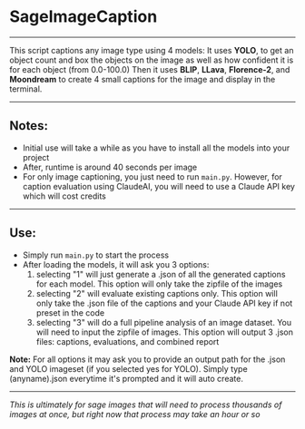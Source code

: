 # SageImageCaption
***

This script captions any image type using 4 models:
It uses **YOLO**, to get an object count and box the objects on the image as well as how confident it is for each object (from 0.0-100.0)
Then it uses **BLIP**, **LLava**, **Florence-2**, and **Moondream** to create 4 small captions for the image and display in the terminal.

***

## Notes:
* Initial use will take a while as you have to install all the models into your project
* After, runtime is around 40 seconds per image
* For only image captioning, you just need to run `main.py`. However, for caption evaluation using ClaudeAI, you will need to use a Claude API key which will cost credits

***

## Use:
- Simply run `main.py` to start the process
- After loading the models, it will ask you 3 options:
  1) selecting "1" will just generate a .json of all the generated captions for each model. This option will only take the zipfile of the images
  2) selecting "2" will evaluate existing captions only. This option will only take the .json file of the captions and your Claude API key if not preset in the code
  3) selecting "3" will do a full pipeline analysis of an image dataset. You will need to input the zipfile of images. This option will output 3 .json files: captions, evaluations, and combined report

 **Note:** For all options it may ask you to provide an output path for the .json and YOLO imageset (if you selected yes for YOLO). Simply type (anyname).json everytime it's prompted and it will auto create.

 ***
_This is ultimately for sage images that will need to process thousands of images at once, but right now that process may take an hour or so_


